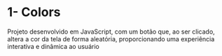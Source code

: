 # 1- Colors

Projeto desenvolvido em JavaScript, com um botão que, ao ser clicado, altera a cor da tela de forma aleatória,
proporcionando uma experiência interativa e dinâmica ao usuário
